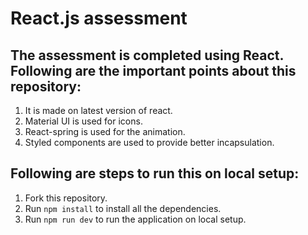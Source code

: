 # React.js assessment
## The assessment is completed using React. Following are the important points about this repository:
1. It is made on latest version of react.
2. Material UI is used for icons.
3. React-spring is used for the animation.
4. Styled components are used to provide better incapsulation.

## Following are steps to run this on local setup:
1. Fork this repository.
2. Run `npm install` to install all the dependencies.
3. Run `npm run dev` to run the application on local setup.
